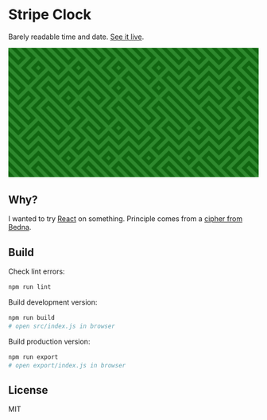# Stripe Clock

Barely readable time and date.
[See it live](https://prvaak.cz/stripeclock).

![Stripe Clock screenshot](assets/example.png)

## Why?
I wanted to try [React](https://facebook.github.io/react/) on something.
Principle comes from a
[cipher from Bedna](http://www.bedna.org/2016/sifry/18).

## Build
Check lint errors:
```bash
npm run lint
```

Build development version:
```bash
npm run build
# open src/index.js in browser
```

Build production version:
```bash
npm run export
# open export/index.js in browser
```

## License
MIT
